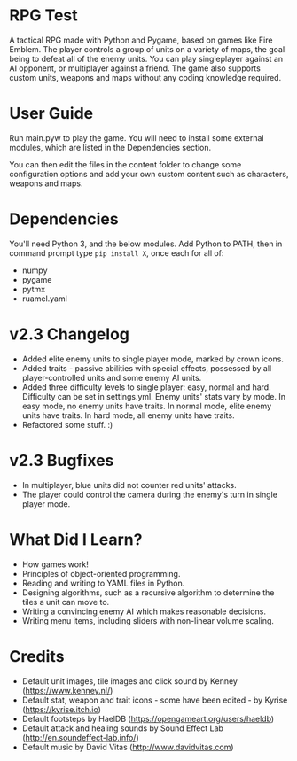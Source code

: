 # RPG Test
A tactical RPG made with Python and Pygame, based on games like Fire Emblem. The player controls a group of units on a variety of maps, the goal being to defeat all of the enemy units. You can play singleplayer against an AI opponent, or multiplayer against a friend. The game also supports custom units, weapons and maps without any coding knowledge required.

# User Guide
Run main.pyw to play the game. You will need to install some external modules, which are listed in the Dependencies section.

You can then edit the files in the content folder to change some configuration options and add your own custom content such as characters, weapons and maps.

# Dependencies
You'll need Python 3, and the below modules. Add Python to PATH, then in command prompt type `pip install X`, once each for all of:
 - numpy
 - pygame
 - pytmx
 - ruamel.yaml

# v2.3 Changelog
 - Added elite enemy units to single player mode, marked by crown icons.
 - Added traits - passive abilities with special effects, possessed by all player-controlled units and some enemy AI units.
 - Added three difficulty levels to single player: easy, normal and hard. Difficulty can be set in settings.yml. Enemy units' stats vary by mode. In easy mode, no enemy units have traits. In normal mode, elite enemy units have traits. In hard mode, all enemy units have traits.
 - Refactored some stuff. :)

# v2.3 Bugfixes
 - In multiplayer, blue units did not counter red units' attacks.
 - The player could control the camera during the enemy's turn in single player mode.

# What Did I Learn?
 - How games work!
 - Principles of object-oriented programming.
 - Reading and writing to YAML files in Python.
 - Designing algorithms, such as a recursive algorithm to determine the tiles a unit can move to.
 - Writing a convincing enemy AI which makes reasonable decisions.
 - Writing menu items, including sliders with non-linear volume scaling.

# Credits
 - Default unit images, tile images and click sound by Kenney (https://www.kenney.nl/)
 - Default stat, weapon and trait icons - some have been edited - by Kyrise (https://kyrise.itch.io)
 - Default footsteps by HaelDB (https://opengameart.org/users/haeldb)
 - Default attack and healing sounds by Sound Effect Lab (http://en.soundeffect-lab.info/)
 - Default music by David Vitas (http://www.davidvitas.com)
